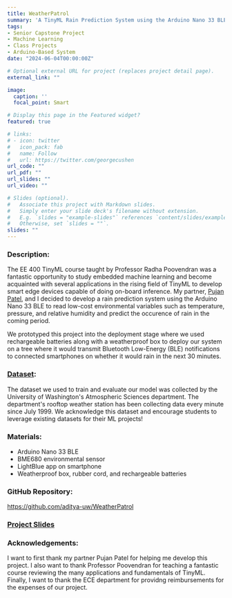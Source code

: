 ```yaml
---
title: WeatherPatrol
summary: 'A TinyML Rain Prediction System using the Arduino Nano 33 BLE'
tags:
- Senior Capstone Project
- Machine Learning
- Class Projects
- Arduino-Based System
date: "2024-06-04T00:00:00Z"

# Optional external URL for project (replaces project detail page).
external_link: ""

image:
  caption: ''
  focal_point: Smart

# Display this page in the Featured widget?
featured: true

# links:
# - icon: twitter
#   icon_pack: fab
#   name: Follow
#   url: https://twitter.com/georgecushen
url_code: ""
url_pdf: ""
url_slides: ""
url_video: ""

# Slides (optional).
#   Associate this project with Markdown slides.
#   Simply enter your slide deck's filename without extension.
#   E.g. `slides = "example-slides"` references `content/slides/example-slides.md`.
#   Otherwise, set `slides = ""`.
slides: ""
---
```


### Description:
The EE 400 TinyML course taught by Professor Radha Poovendran was a fantastic opportunity to study embedded machine learning and become acquainted with several applications in the rising field of TinyML to develop smart edge devices capable of doing on-board inference. My partner, [Pujan Patel](https://www.linkedin.com/in/pujan-patel-0535a1217/), and I decided to develop a rain prediction system using the Arduino Nano 33 BLE to read low-cost environmental variables such as temperature, pressure, and relative humidity and predict the occurence of rain in the coming period. 

We prototyped this project into the deployment stage where we used rechargeable batteries along with a weatherproof box to deploy our system on a tree where it would transmit Bluetooth Low-Energy (BLE) notifications to connected smartphones on whether it would rain in the next 30 minutes.

### [Dataset](http://www-k12.atmos.washington.edu/k12/grayskies/nw_weather.html):
The dataset we used to train and evaluate our model was collected by the University of Washington's Atmospheric Sciences department. The department's rooftop weather station has been collecting data every minute since July 1999. We acknowledge this dataset and encourage students to leverage existing datasets for their ML projects!

### Materials:
- Arduino Nano 33 BLE
- BME680 environmental sensor
- LightBlue app on smartphone
- Weatherproof box, rubber cord, and rechargeable batteries

### GitHub Repository: 
https://github.com/aditya-uw/WeatherPatrol

### [Project Slides](./presentation.pdf)

### Acknowledgements:
I want to first thank my partner Pujan Patel for helping me develop this project. I also want to thank Professor Poovendran for teaching a fantastic course reviewing the many applications and fundamentals of TinyML. Finally, I want to thank the ECE department for providng reimbursements for the expenses of our project.
